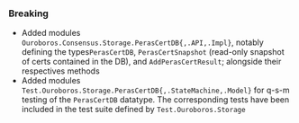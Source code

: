 <!--
A new scriv changelog fragment.

Uncomment the section that is right (remove the HTML comment wrapper).
For top level release notes, leave all the headers commented out.
-->

<!--
### Patch

- A bullet item for the Patch category.

-->
<!--
### Non-Breaking

- A bullet item for the Non-Breaking category.

-->

### Breaking

- Added modules `Ouroboros.Consensus.Storage.PerasCertDB{,.API,.Impl}`, notably defining the types`PerasCertDB`, `PerasCertSnapshot` (read-only snapshot of certs contained in the DB), and `AddPerasCertResult`; alongside their respectives methods
- Added modules `Test.Ouroboros.Storage.PerasCertDB{,.StateMachine,.Model}` for q-s-m testing of the `PerasCertDB` datatype. The corresponding tests have been included in the test suite defined by `Test.Ouroboros.Storage`
